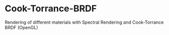 # Cook-Torrance-BRDF
Rendering of different materials with Spectral Rendering and Cook-Torrance BRDF (OpenGL)

